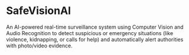 # SafeVisionAI
An AI-powered real-time surveillance system using Computer Vision and Audio Recognition to detect suspicious or emergency situations (like violence, kidnapping, or calls for help) and automatically alert authorities with photo/video evidence.
